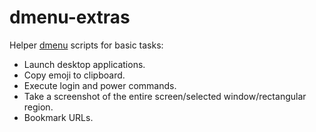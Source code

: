 # dmenu-extras

Helper [dmenu][1] scripts for basic tasks:

- Launch desktop applications.
- Copy emoji to clipboard.
- Execute login and power commands.
- Take a screenshot of the entire screen/selected window/rectangular region.
- Bookmark URLs.

[1]: https://github.com/royarg02/dmenu
